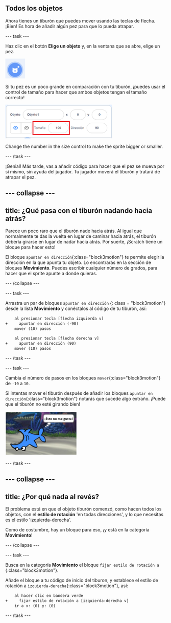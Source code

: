 ## Todos los objetos

Ahora tienes un tiburón que puedes mover usando las teclas de flecha. ¡Bien! Es hora de añadir algún pez para que lo pueda atrapar.

\--- task \---

Haz clic en el botón **Elige un objeto** y, en la ventana que se abre, elige un pez.

![El botón de Elige un objeto](images/spritesNewFromLibrary.png)

Si tu pez es un poco grande en comparación con tu tiburón, ¡puedes usar el control de tamaño para hacer que ambos objetos tengan el tamaño correcto!

![Control de tamaño del sprite](images/sprites2.png)

Change the number in the size control to make the sprite bigger or smaller.

\--- /task \---

¡Genial! Más tarde, vas a añadir código para hacer que el pez se mueva por sí mismo, sin ayuda del jugador. Tu jugador moverá el tiburón y tratará de atrapar el pez.

## \--- collapse \---

## title: ¿Qué pasa con el tiburón nadando hacia atrás?

Parece un poco raro que el tiburón nade hacia atrás. Al igual que normalmente te das la vuelta en lugar de caminar hacia atrás, el tiburón debería girarse en lugar de nadar hacia atrás. Por suerte, ¡Scratch tiene un bloque para hacer esto!

El bloque `apuntar en dirección`{:class="block3motion"} te permite elegir la dirección en la que apunta tu objeto. Lo encontrarás en la sección de bloques **Movimiento**. Puedes escribir cualquier número de grados, para hacer que el sprite apunte a donde quieras.

\--- /collapse \---

\--- task \---

Arrastra un par de bloques `apuntar en dirección` {: class = "block3motion"} desde la lista **Movimiento** y conéctalos al código de tu tiburón, así:

```blocks3
    al presionar tecla [flecha izquierda v]
+     apuntar en dirección (-90)
    mover (10) pasos
```

```blocks3
    al presionar tecla [flecha derecha v]
+     apuntar en dirección (90)
    mover (10) pasos
```

\--- /task \---

\--- task \---

Cambia el número de pasos en los bloques `mover`{:class="block3motion"} de `-10` a `10`.

Si intentas mover el tiburón después de añadir los bloques `apuntar en dirección`{:class="block3motion"} notarás que sucede algo extraño. ¡Puede que el tiburón no esté girando bien!

![Tiburón al revés](images/spritesUpsideDown.png)

\--- /task \---

## \--- collapse \---

## title: ¿Por qué nada al revés?

El problema está en que el objeto tiburón comenzó, como hacen todos los objetos, con el **estilo de rotación** 'en todas direcciones', y lo que necesitas es el estilo 'izquierda-derecha'.

Como de costumbre, hay un bloque para eso, ¡y está en la categoría **Movimiento**!

\--- /collapse \---

\--- task \---

Busca en la categoría **Movimiento** el bloque `fijar estilo de rotación a` {:class="block3motion"}.

Añade el bloque a tu código de inicio del tiburon, y establece el estilo de rotación a `izquierda-derecha`{:class="block3motion"}, así:

```blocks3
    al hacer clic en bandera verde
+     fijar estilo de rotación a [izquierda-derecha v]
    ir a x: (0) y: (0)
```

\--- /task \---